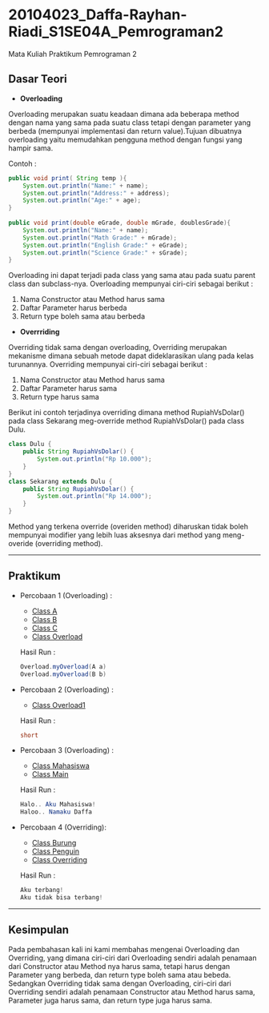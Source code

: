 # 20104023_Daffa-Rayhan-Riadi_S1SE04A_Pemrograman2
Mata Kuliah Praktikum Pemrograman 2

## Dasar Teori
* **Overloading**

Overloading merupakan suatu keadaan dimana ada beberapa method dengan nama yang sama pada suatu class tetapi dengan parameter yang berbeda (mempunyai implementasi dan return value).Tujuan dibuatnya overloading yaitu memudahkan pengguna method dengan fungsi yang hampir sama.

Contoh :
````java
public void print( String temp ){
    System.out.println("Name:" + name);
    System.out.println("Address:" + address);
    System.out.println("Age:" + age);
}
  
public void print(double eGrade, double mGrade, doublesGrade){
    System.out.println("Name:" + name);
    System.out.println("Math Grade:" + mGrade);
    System.out.println("English Grade:" + eGrade);
    System.out.println("Science Grade:" + sGrade);
}
  ````

Overloading ini dapat terjadi pada class yang sama atau pada suatu parent class dan subclass-nya. Overloading mempunyai ciri-ciri sebagai berikut :

1. Nama Constructor atau Method harus sama
2. Daftar Parameter harus berbeda
3. Return type boleh sama atau berbeda

* **Overrriding**

Overriding tidak sama dengan overloading, Overriding merupakan mekanisme dimana sebuah metode dapat dideklarasikan ulang pada kelas turunannya. Overriding mempunyai ciri-ciri sebagai berikut :
  
1. Nama Constructor atau Method harus sama
2. Daftar Parameter harus sama
3. Return type harus sama

Berikut ini contoh terjadinya overriding dimana method RupiahVsDolar() pada class Sekarang meg-override method RupiahVsDolar() pada class Dulu.

````java
class Dulu { 
    public String RupiahVsDolar() {
        System.out.println("Rp 10.000");
    }
}
class Sekarang extends Dulu { 
    public String RupiahVsDolar() {
        System.out.println("Rp 14.000");
    }
}
  ````

Method yang terkena override (overiden method) diharuskan tidak boleh mempunyai modifier yang lebih luas aksesnya dari method yang meng-overide (overriding method).
<hr>

## Praktikum
* Percobaan 1 (Overloading) :

    * [Class A](https://github.com/Daffarr/20104023_Daffa-Rayhan-Riadi_S1SE04A_Pemrograman2/blob/modul7/src/modul7/percobaan/A.java)
    * [Class B](https://github.com/Daffarr/20104023_Daffa-Rayhan-Riadi_S1SE04A_Pemrograman2/blob/modul7/src/modul7/percobaan/B.java)
    * [Class C](https://github.com/Daffarr/20104023_Daffa-Rayhan-Riadi_S1SE04A_Pemrograman2/blob/modul7/src/modul7/percobaan/C.java)
    * [Class Overload](https://github.com/Daffarr/20104023_Daffa-Rayhan-Riadi_S1SE04A_Pemrograman2/blob/modul7/src/modul7/percobaan/C.java)

  Hasil Run :
  ````java
  Overload.myOverload(A a)
  Overload.myOverload(B b)
  ````
  
* Percobaan 2 (Overloading) :
    * [Class Overload1](https://github.com/Daffarr/20104023_Daffa-Rayhan-Riadi_S1SE04A_Pemrograman2/blob/modul7/src/modul7/percobaan/Overload1.java)

  Hasil Run :
  ````java
  short
  ````
  
* Percobaan 3 (Overloading) : 
    * [Class Mahasiswa](https://github.com/Daffarr/20104023_Daffa-Rayhan-Riadi_S1SE04A_Pemrograman2/blob/modul7/src/modul7/percobaan/Mahasiswa.java)
    * [Class Main](https://github.com/Daffarr/20104023_Daffa-Rayhan-Riadi_S1SE04A_Pemrograman2/blob/modul7/src/modul7/percobaan/Main.java)

  Hasil Run : 
  ````java
  Halo.. Aku Mahasiswa!
  Haloo.. Namaku Daffa
  ````

* Percobaan 4 (Overriding): 
    * [Class Burung](https://github.com/Daffarr/20104023_Daffa-Rayhan-Riadi_S1SE04A_Pemrograman2/blob/modul7/src/modul7/percobaan/Burung.java)
    * [Class Penguin](https://github.com/Daffarr/20104023_Daffa-Rayhan-Riadi_S1SE04A_Pemrograman2/blob/modul7/src/modul7/percobaan/Penguin.java)
    * [Class Overriding](https://github.com/Daffarr/20104023_Daffa-Rayhan-Riadi_S1SE04A_Pemrograman2/blob/modul7/src/modul7/percobaan/Overriding.java)
  
  Hasil Run : 
  ````java
  Aku terbang!
  Aku tidak bisa terbang!
  ````
  
<hr>

## Kesimpulan

Pada pembahasan kali ini kami membahas mengenai Overloading dan Overriding, yang dimana ciri-ciri dari Overloading sendiri adalah penamaan dari Constructor atau Method nya harus sama, tetapi harus dengan Parameter yang berbeda, dan return type boleh sama atau bebeda. Sedangkan Overriding tidak sama dengan Overloading, ciri-ciri dari Overriding sendiri adalah penamaan Constructor atau Method harus sama, Parameter juga harus sama, dan return type juga harus sama.  

